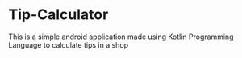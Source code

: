 # Tip-Calculator
This is a simple android application made using Kotlin Programming Language to calculate tips in a shop
